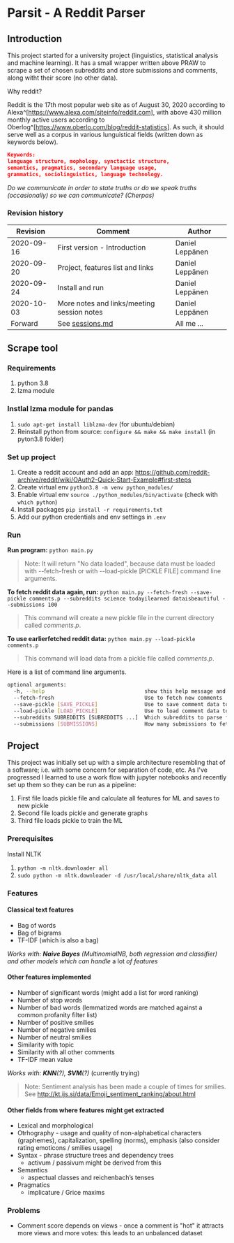 # Parsit - A Reddit Parser

## Introduction

This project started for a university project (linguistics, statistical analysis and machine learning). It has a small wrapper written above PRAW to scrape a set of chosen subreddits and store submissions and comments, along witht their score (no other data).  
  
Why reddit?  

Reddit is the 17th most popular web site as of August 30, 2020 according to Alexa^[https://www.alexa.com/siteinfo/reddit.com], with above 430 million monthly active users according to Oberlog^[https://www.oberlo.com/blog/reddit-statistics]. As such, it should serve well as a corpus in various lunguistical fields (written down as keywords below).  
  
```json
Keywords:
language structure, mophology, synctactic structure,
semantics, pragmatics, secondary language usage,
grammatics, sociolinguistics, language technology.
```
  
_Do we communicate in order to state truths or do we speak truths (occasionally) so we can communicate? (Cherpas)_

### Revision history

| Revision   | Comment                                    | Author          |
|------------|--------------------------------------------|-----------------|
| 2020-09-16 | First version - Introduction               | Daniel Leppänen |
| 2020-09-20 | Project, features list and links           | Daniel Leppänen |
| 2020-09-24 | Install and run                            | Daniel Leppänen |
| 2020-10-03 | More notes and links/meeting session notes | Daniel Leppänen |
| Forward    | See [sessions.md](sessions.md) | All me ... |

## Scrape tool

### Requirements

1. python 3.8
2. lzma module

### Instlal lzma module for pandas

1. `sudo apt-get install liblzma-dev` (for ubuntu/debian)
2. Reinstall python from source: `configure && make && make install` (in pyton3.8 folder)

### Set up project

1. Create a reddit account and add an app: https://github.com/reddit-archive/reddit/wiki/OAuth2-Quick-Start-Example#first-steps
2. Create virtual env `python3.8 -m venv python_modules/`
3. Enable virtual env `source ./python_modules/bin/activate` (check with `which python`)
4. Install packages `pip install -r requirements.txt`
5. Add our python credentials and env settings in `.env`

### Run

**Run program:**
`python main.py`

> Note: It will return "No data loaded", because data must be loaded with --fetch-fresh or with --load-pickle [PICKLE FILE] command line arguments.

**To fetch reddit data again, run:**
`python main.py --fetch-fresh --save-pickle comments.p --subreddits science todayilearned dataisbeautiful --submissions 100`
> This command will create a new pickle file in the current directory called _comments.p_.

**To use earlierfetched reddit data:**
`python main.py --load-pickle comments.p `
> This command will load data from a pickle file called _comments.p_.

Here is a list of command line arguments.

```bash
optional arguments:
  -h, --help                                show this help message and exit
  --fetch-fresh                             Use to fetch new comments
  --save-pickle [SAVE_PICKLE]               Use to save comment data to a pickle
  --load-pickle [LOAD_PICKLE]               Use to load comment data to a pickle
  --subreddits SUBREDDITS [SUBREDDITS ...]  Which subreddits to parse for commments
  --submissions [SUBMISSIONS]               How many submissions to fetch for each subreddit
```

## Project

This project was initially set up with a simple architecture resembling that of a software; i.e. with some concern for separation of code, etc.
As I've progressed I learned to use a work flow with jupyter notebooks and recently set up them so they can be run as a pipeline:

1. First file loads pickle file and calculate all features for ML and saves to new pickle
2. Second file loads pickle and generate graphs
3. Third file loads pickle to train the ML

### Prerequisites

Install NLTK

1. `python -m nltk.downloader all`
2. `sudo python -m nltk.downloader -d /usr/local/share/nltk_data all`

### Features

#### Classical text features

- Bag of words
- Bag of bigrams
- TF-IDF (which is also a bag)

_Works with: **Naive Bayes** (MultinomialNB, both regression and classifier) and other models which can handle_ a lot _of features_

#### Other features implemented

- Number of significant words (might add a list for word ranking)
- Number of stop words
- Number of bad words (lemmatized words are matched against a common profanity filter list)
- Number of positive smilies
- Number of negative smilies
- Number of neutral smilies
- Similarity with topic
- Similarity with all other comments
- TF-IDF mean value

_Works with: **KNN**(?),  **SVM**(?)_ (currently trying)

> Note: Sentiment analysis has been made a couple of times for smilies. See http://kt.ijs.si/data/Emoji_sentiment_ranking/about.html

#### Other fields from where features might get extracted

- Lexical and morphological
- Otrhography - usage and quality of non-alphabetical characters (graphemes), capitalization, spelling (norms), emphasis
    (also consider rating emoticons / smilies usage)
- Syntax - phrase structure trees and dependency trees
  - activum / passivum might be derived from this
- Semantics
  - aspectual classes and reichenbach’s tenses
- Pragmatics
  - implicature / Grice maxims

### Problems

- Comment score depends on views - once a comment is "hot" it attracts more views and more votes: this leads to an unbalanced dataset
